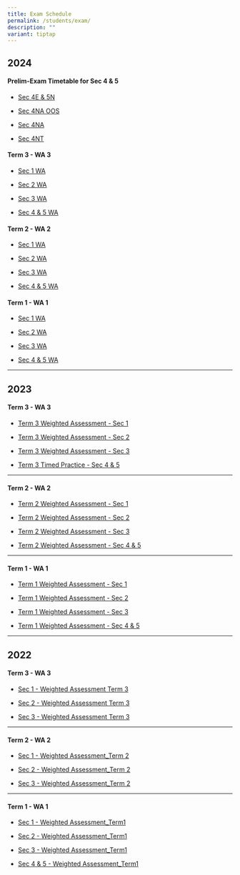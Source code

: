 ```yaml
---
title: Exam Schedule
permalink: /students/exam/
description: ""
variant: tiptap
---
```

<h2><strong>2024</strong></h2>
<h4>Prelim-Exam Timetable for Sec 4 &amp; 5</h4>
<ul data-tight="true" class="tight">
<li>
<p><a href="/files/Students/Prelim_Exam_TimeTable_Sec_4E5N_V2_Jul2024.pdf" rel="noopener noreferrer nofollow" target="_blank">Sec 4E &amp; 5N</a>
</p>
</li>
<li>
<p><a href="/files/Students/Prelim_Exam_TimeTable_Sec_4NA_OOS.pdf" rel="noopener noreferrer nofollow" target="_blank">Sec 4NA OOS</a>
</p>
</li>
<li>
<p><a href="/files/Students/Prelim_Exam_TimeTable_Sec_4NA.pdf" rel="noopener noreferrer nofollow" target="_blank">Sec 4NA</a>
</p>
</li>
<li>
<p><a href="/files/Students/Prelim_Exam_TimeTable_Sec_4NT.pdf" rel="noopener noreferrer nofollow" target="_blank">Sec 4NT</a>
</p>
</li>
</ul>
<p></p>
<h4>Term 3 - WA 3</h4>
<ul data-tight="true" class="tight">
<li>
<p><a href="/files/Weighted Assessment/2024/Sec_1_WA3_4Jul2024.pdf" rel="noopener noreferrer nofollow" target="_blank">Sec 1 WA</a>
</p>
</li>
<li>
<p><a href="/files/Weighted Assessment/2024/WA_Sec_2_Term_3_2024.pdf" rel="noopener noreferrer nofollow" target="_blank">Sec 2 WA</a>
</p>
</li>
<li>
<p><a href="/files/Weighted Assessment/2024/Sec_3_WA_3.pdf" rel="noopener noreferrer nofollow" target="_blank">Sec 3 WA</a>
</p>
</li>
<li>
<p><a href="/files/Weighted Assessment/2024/WA_Sec_4_5_Term_3_2024.pdf" rel="noopener noreferrer nofollow" target="_blank">Sec 4 &amp; 5 WA</a>
</p>
</li>
</ul>
<h4>Term 2 - WA 2</h4>
<ul data-tight="true" class="tight">
<li>
<p><a href="/files/Weighted Assessment/2024/2024_Sec_1_WA_Term_2.pdf" rel="noopener noreferrer nofollow" target="_blank">Sec 1 WA</a>
</p>
</li>
<li>
<p><a href="/files/Weighted Assessment/2024/2024_S2_WA_Term_2.pdf" rel="noopener noreferrer nofollow" target="_blank">Sec 2 WA</a>
</p>
</li>
<li>
<p><a href="/files/Weighted Assessment/2024/2024_S3_WA_Term_2.pdf" rel="noopener noreferrer nofollow" target="_blank">Sec 3 WA</a>
</p>
</li>
<li>
<p><a href="/files/Weighted Assessment/2024/Sec_4_WA2.pdf" rel="noopener noreferrer nofollow" target="_blank">Sec 4 &amp; 5 WA</a>
</p>
</li>
</ul>
<h4>Term 1 - WA 1</h4>
<ul data-tight="true" class="tight">
<li>
<p><a href="/files/Weighted%20Assessment/2024/Sec_1_WA_Term_1_2024.pdf" rel="noopener noreferrer nofollow" target="_blank">Sec 1 WA</a>
</p>
</li>
<li>
<p><a href="/files/Weighted%20Assessment/2024/Sec_2_WA_Term_1_2024.pdf" rel="noopener noreferrer nofollow" target="_blank">Sec 2 WA</a>
</p>
</li>
<li>
<p><a href="/files/Weighted Assessment/2024/2024_Sec_3_WA_Term_1.pdf" rel="noopener noreferrer nofollow" target="_blank">Sec 3 WA</a>
</p>
</li>
<li>
<p><a href="/files/Weighted Assessment/2024/2024_WA_Math_Sec_4_5.pdf" rel="noopener noreferrer nofollow" target="_blank">Sec 4 &amp; 5 WA</a>
</p>
</li>
</ul>
<hr>
<h2><strong>2023</strong></h2>
<h4>Term 3 - WA 3</h4>
<ul data-tight="true" class="tight">
<li>
<p><a href="/files/Weighted%20Assessment/2023/t3-wa3_sec_1_2023.pdf" rel="noopener noreferrer nofollow" target="_blank">Term 3 Weighted Assessment - Sec 1</a>
</p>
</li>
<li>
<p><a href="/files/Weighted%20Assessment/2023/t3-wa3_sec_2_2023.pdf" rel="noopener noreferrer nofollow" target="_blank">Term 3 Weighted Assessment - Sec 2</a>
</p>
</li>
<li>
<p><a href="/files/Weighted%20Assessment/2023/t3-wa3_sec_3_2023.pdf" rel="noopener noreferrer nofollow" target="_blank">Term 3 Weighted Assessment - Sec 3</a>
</p>
</li>
<li>
<p><a href="/files/Weighted%20Assessment/2023/2023%20timed%20practice%20for%20sec%204%20&amp;%205na.pdf" rel="noopener noreferrer nofollow" target="_blank">Term 3 Timed Practice - Sec 4 &amp; 5</a>
</p>
</li>
</ul>
<hr>
<h4>Term 2 - WA 2</h4>
<ul data-tight="true" class="tight">
<li>
<p><a href="/files/Weighted%20Assessment/2023/Term%202%20Weighted%20Assessment%20Sec%201%202023.pdf" rel="noopener noreferrer nofollow" target="_blank">Term 2 Weighted Assessment - Sec 1</a>
</p>
</li>
<li>
<p><a href="/files/Weighted%20Assessment/2023/Term%202%20Weighted%20Assessment%20Sec%202%202023.pdf" rel="noopener noreferrer nofollow" target="_blank">Term 2 Weighted Assessment - Sec 2</a>
</p>
</li>
<li>
<p><a href="/files/Weighted%20Assessment/2023/Term%202%20Weighted%20Assessment%20Sec%203%202023.pdf" rel="noopener noreferrer nofollow" target="_blank">Term 2 Weighted Assessment - Sec 3</a>
</p>
</li>
<li>
<p><a href="/files/Weighted%20Assessment/2023/wa_sec_4and5_term2-2023.pdf" rel="noopener noreferrer nofollow" target="_blank">Term 2 Weighted Assessment - Sec 4 &amp; 5</a>
</p>
</li>
</ul>
<hr>
<h4>Term 1 - WA 1</h4>
<ul data-tight="true" class="tight">
<li>
<p><a href="/files/Weighted%20Assessment/2023/Term%201%20Weighted%20Assessment%20-%20Sec%201%202023.pdf" rel="noopener noreferrer nofollow" target="_blank">Term 1 Weighted Assessment - Sec 1</a>
</p>
</li>
<li>
<p><a href="/files/Weighted%20Assessment/2023/Term%201%20Weighted%20Assessment%20-%20Sec%202%202023.pdf" rel="noopener noreferrer nofollow" target="_blank">Term 1 Weighted Assessment - Sec 2</a>
</p>
</li>
<li>
<p><a href="/files/Weighted%20Assessment/2023/Term%201%20Weighted%20Assessment%20-%20Sec%203%202023.pdf" rel="noopener noreferrer nofollow" target="_blank">Term 1 Weighted Assessment - Sec 3</a>
</p>
</li>
<li>
<p><a href="/files/Weighted%20Assessment/2023/Term%201%20Weighted%20Assessment%20-%20Sec%204_5%202023.pdf" rel="noopener noreferrer nofollow" target="_blank">Term 1 Weighted Assessment - Sec 4 &amp; 5</a>
</p>
</li>
</ul>
<hr>
<h2><strong>2022</strong></h2>
<h4>Term 3 - WA 3</h4>
<ul data-tight="true" class="tight">
<li>
<p><a href="/files/Weighted%20Assessment/2022/Sec%201%20Weighted%20Assessment%20Term%203.pdf" rel="noopener noreferrer nofollow" target="_blank">Sec 1 - Weighted Assessment Term 3</a>
</p>
</li>
<li>
<p><a href="/files/Weighted%20Assessment/2022/Sec%202%20Weighted%20Assessment%20Term%203.pdf" rel="noopener noreferrer nofollow" target="_blank">Sec 2 - Weighted Assessment Term 3</a>
</p>
</li>
<li>
<p><a href="/files/Weighted%20Assessment/2022/Sec%203%20Weighted%20Assessment%20Term%203.pdf" rel="noopener noreferrer nofollow" target="_blank">Sec 3 - Weighted Assessment Term 3</a>
</p>
</li>
</ul>
<hr>
<h4>Term 2 - WA 2</h4>
<ul data-tight="true" class="tight">
<li>
<p><a href="/files/Weighted%20Assessment/2022/Sec%201%20Weighted%20Assessment_Term%202.pdf" rel="noopener noreferrer nofollow" target="_blank">Sec 1 - Weighted Assessment_Term 2</a>
</p>
</li>
<li>
<p><a href="/files/Weighted%20Assessment/2022/Sec%202%20Weighted%20Assessment_Term%202.pdf" rel="noopener noreferrer nofollow" target="_blank">Sec 2 - Weighted Assessment_Term 2</a>
</p>
</li>
<li>
<p><a href="/files/Weighted%20Assessment/2022/Sec%203%20Weighted%20Assessment_Term%202.pdf" rel="noopener noreferrer nofollow" target="_blank">Sec 3 - Weighted Assessment_Term 2</a>
</p>
</li>
</ul>
<hr>
<h4>Term 1 - WA 1</h4>
<ul data-tight="true" class="tight">
<li>
<p><a href="/files/Weighted%20Assessment/2022/Sec%201_Weighted%20Assessment_Term1.pdf" rel="noopener noreferrer nofollow" target="_blank">Sec 1 - Weighted Assessment_Term1</a>
</p>
</li>
<li>
<p><a href="/files/Weighted%20Assessment/2022/Sec%202_Weighted%20Assessment_Term1.pdf" rel="noopener noreferrer nofollow" target="_blank">Sec 2 - Weighted Assessment_Term1</a>
</p>
</li>
<li>
<p><a href="/files/Weighted%20Assessment/2022/Sec%203_Weighted%20Assessment_Term1.pdf" rel="noopener noreferrer nofollow" target="_blank">Sec 3 - Weighted Assessment_Term1</a>
</p>
</li>
<li>
<p><a href="/files/Weighted%20Assessment/2022/Sec%2045_Weighted%20Assessment_Term1.pdf" rel="noopener noreferrer nofollow" target="_blank">Sec 4 &amp; 5 - Weighted Assessment_Term1</a>
</p>
</li>
</ul>
<p></p>